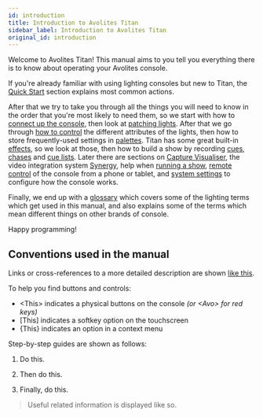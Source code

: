 ```yaml
---
id: introduction
title: Introduction to Avolites Titan
sidebar_label: Introduction to Avolites Titan
original_id: introduction
---
```


Welcome to Avolites Titan! This manual aims to you tell you everything
there is to know about operating your Avolites console.

If you're already familiar with using lighting consoles but new to Titan, 
the [Quick Start](./quick-start.md) section explains most common actions.

After that we try to take you through all the things you will need to know in the order
that you're most likely to need them, so we start with how to [connect up the console](./titan-basics.md),
then look at [patching lights](./patching.md). After that we go through [how to control](./controlling-fixtures.md) the different
attributes of the lights, then how to store frequently-used settings in [palettes](./palettes.md).
Titan has some great built-in [effects](./effects.md), so we look at those, then how to build a show
by recording [cues](./cues.md), [chases](./chases.md) and [cue lists](./cue-lists.md). Later there are sections on [Capture Visualiser](./capture-visualiser.md), 
the video integration system [Synergy](./synergy.md), help when [running a show](./running-the-show.md), [remote control](./remote-control.md) of the console from a phone or tablet,
and [system settings](./system-settings.md) to configure how the console works. 

Finally, we end up with a [glossary](./glossary.md) which covers some of the lighting terms
which get used in this manual, and also explains some of the terms which mean
different things on other brands of console.

Happy programming!

Conventions used in the manual
------------------------------

Links or cross-references to a more detailed description are shown [like this](./introduction.md).

To help you find buttons and controls:
- \<This\> indicates a physical buttons on the console *(or \<Avo\> for red keys)*
- \[This\] indicates a softkey option on the touchscreen
- \{This\} indicates an option in a context menu 

Step-by-step guides are shown as follows:

1. Do this.

2. Then do this.

3. Finally, do this.

>	Useful related information is displayed like so.